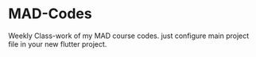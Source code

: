 # MAD-Codes
Weekly Class-work of my MAD course codes. just configure main project file in your new flutter project.
